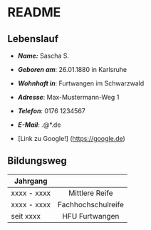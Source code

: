 # README

## Lebenslauf

* ***Name:*** Sascha S.

* ***Geboren am***: 26.01.1880 in Karlsruhe

* ***Wohnhaft in***: Furtwangen im Schwarzwald

* ***Adresse***: Max-Mustermann-Weg 1

* ***Telefon***: 0176 1234567

* ***E-Mail***: *.*@*.de

* [Link zu Google!] (https://google.de)

## Bildungsweg

| Jahrgang |           |   
| ------------- |:-------------:|
| xxxx - xxxx      | Mittlere Reife |
| xxxx - xxxx      | Fachhochschulreife      |
| seit xxxx | HFU Furtwangen      |
